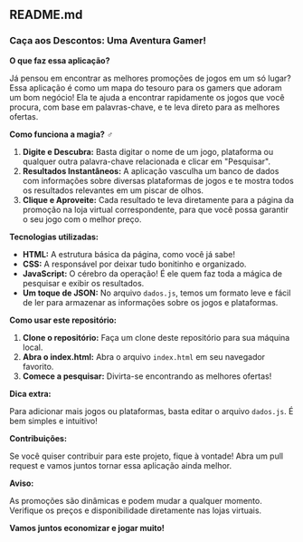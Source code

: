 ## **README.md**

### **Caça aos Descontos: Uma Aventura Gamer!** 

**O que faz essa aplicação?**

Já pensou em encontrar as melhores promoções de jogos em um só lugar? Essa aplicação é como um mapa do tesouro para os gamers que adoram um bom negócio! Ela te ajuda a encontrar rapidamente os jogos que você procura, com base em palavras-chave, e te leva direto para as melhores ofertas.

**Como funciona a magia?** ‍♂️

1. **Digite e Descubra:** Basta digitar o nome de um jogo, plataforma ou qualquer outra palavra-chave relacionada e clicar em "Pesquisar".
2. **Resultados Instantâneos:** A aplicação vasculha um banco de dados com informações sobre diversas plataformas de jogos e te mostra todos os resultados relevantes em um piscar de olhos.
3. **Clique e Aproveite:** Cada resultado te leva diretamente para a página da promoção na loja virtual correspondente, para que você possa garantir o seu jogo com o melhor preço.

**Tecnologias utilizadas:**

* **HTML:** A estrutura básica da página, como você já sabe! ️
* **CSS:** A responsável por deixar tudo bonitinho e organizado. 
* **JavaScript:** O cérebro da operação! É ele quem faz toda a mágica de pesquisar e exibir os resultados. 
* **Um toque de JSON:** No arquivo `dados.js`, temos um formato leve e fácil de ler para armazenar as informações sobre os jogos e plataformas. 

**Como usar este repositório:**

1. **Clone o repositório:** Faça um clone deste repositório para sua máquina local.
2. **Abra o index.html:** Abra o arquivo `index.html` em seu navegador favorito.
3. **Comece a pesquisar:** Divirta-se encontrando as melhores ofertas!

**Dica extra:**

Para adicionar mais jogos ou plataformas, basta editar o arquivo `dados.js`. É bem simples e intuitivo! 

**Contribuições:**

Se você quiser contribuir para este projeto, fique à vontade! Abra um pull request e vamos juntos tornar essa aplicação ainda melhor.

**Aviso:**

As promoções são dinâmicas e podem mudar a qualquer momento. Verifique os preços e disponibilidade diretamente nas lojas virtuais. 

**Vamos juntos economizar e jogar muito!**
